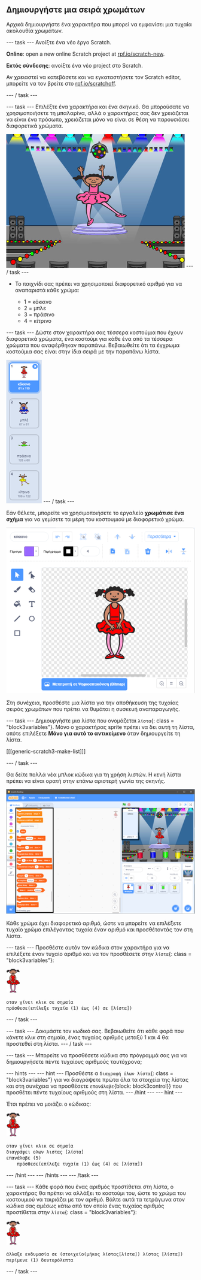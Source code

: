 ## Δημιουργήστε μια σειρά χρωμάτων

Αρχικά δημιουργήστε ένα χαρακτήρα που μπορεί να εμφανίσει μια τυχαία ακολουθία χρωμάτων.

\--- task \--- Ανοίξτε ένα νέο έργο Scratch.

**Online**: open a new online Scratch project at [rpf.io/scratch-new](https://rpf.io/scratchon).

**Eκτός σύνδεσης**: ανοίξτε ένα νέο project στο Scratch.

Αν χρειαστεί να κατεβάσετε και να εγκαταστήσετε τον Scratch editor, μπορείτε να τον βρείτε στο [rpf.io/scratchoff](https://rpf.io/scratchoff).

\--- / task \---

\--- task \--- Επιλέξτε ένα χαρακτήρα και ένα σκηνικό. Θα μπορούσατε να χρησιμοποιήσετε τη μπαλαρίνα, αλλά ο χαρακτήρας σας δεν χρειάζεται να είναι ένα πρόσωπο, χρειάζεται μόνο να είναι σε θέση να παρουσιάσει διαφορετικά χρώματα.

![screenshot](images/colour-sprite.png) \--- / task \---

+ Το παιχνίδι σας πρέπει να χρησιμοποιεί διαφορετικό αριθμό για να αναπαριστά κάθε χρώμα:
    
    + 1 = κόκκινο
    + 2 = μπλε
    + 3 = πράσινο
    + 4 = κίτρινο

\--- task \--- Δώστε στον χαρακτήρα σας τέσσερα κοστούμια που έχουν διαφορετικά χρώματα, ένα κοστούμι για κάθε ένα από τα τέσσερα χρώματα που αναφέρθηκαν παραπάνω. Βεβαιωθείτε ότι τα έγχρωμα κοστούμια σας είναι στην ίδια σειρά με την παραπάνω λίστα.

![screenshot](images/colour-costume.png) \--- / task \---

Εάν θέλετε, μπορείτε να χρησιμοποιήσετε το εργαλείο **χρωμάτισε ένα σχήμα** για να γεμίσετε τα μέρη του κοστουμιού με διαφορετικό χρώμα.

![χρώμα-α-σχήμα](images/color-a-shape.png)

Στη συνέχεια, προσθέστε μια λίστα για την αποθήκευση της τυχαίας σειράς χρωμάτων που πρέπει να θυμάται η συσκευή αναπαραγωγής.

\--- task \--- Δημιουργήστε μια λίστα που ονομάζεται `λίστα`{: class = "block3variables"}. Μόνο ο χαρακτήρας sprite πρέπει να δει αυτή τη λίστα, οπότε επιλέξετε **Μόνο για αυτό το αντικείμενο** όταν δημιουργείτε τη λίστα.

[[[generic-scratch3-make-list]]]

\--- / task \---

Θα δείτε πολλά νέα μπλοκ κώδικα για τη χρήση λιστών. Η κενή λίστα πρέπει να είναι ορατή στην επάνω αριστερή γωνία της σκηνής.

![screenshot](images/colour-list-blocks-annotated.png)

Κάθε χρώμα έχει διαφορετικό αριθμό, ώστε να μπορείτε να επιλέξετε τυχαίο χρώμα επιλέγοντας τυχαία έναν αριθμό και προσθέτοντάς τον στη λίστα.

\--- task \--- Προσθέστε αυτόν τον κώδικα στον χαρακτήρα για να επιλέξετε έναν τυχαίο αριθμό και να τον προσθέσετε στην `λίστα`{: class = "block3variables"}:

![μπαλλαρίνα](images/ballerina.png)

```blocks3
οταν γίνει κλικ σε σημαία
πρόσθεσε(επίλεξε τυχαία (1) έως (4) σε [λίστα])
```

\--- / task \---

\--- task \--- Δοκιμάστε τον κωδικό σας. Βεβαιωθείτε ότι κάθε φορά που κάνετε κλικ στη σημαία, ένας τυχαίος αριθμός μεταξύ 1 και 4 θα προστεθεί στη λίστα. \--- / task \---

\--- task \--- Μπορείτε να προσθέσετε κώδικα στο πρόγραμμά σας για να δημιουργήσετε πέντε τυχαίους αριθμούς ταυτόχρονα;

\--- hints \--- \--- hint \--- Προσθέστε α `διαγραφή όλων λίστα`{: class = "block3variables"} για να διαγράψετε πρώτα όλα τα στοιχεία της λίστας και στη συνέχεια να προσθέσετε `επανάλαβε`{block: block3control}} που προσθέτει πέντε τυχαίους αριθμούς στη λίστα. \--- /hint \--- \--- hint \---

Έτσι πρέπει να μοιάζει ο κώδικας:

![μπαλλαρίνα](images/ballerina.png)

```blocks3
οταν γίνει κλικ σε σημαία
διαγράψει ολων λιστας [λίστα]
επανάλαβε (5)
    πρόσθεσε(επίλεξε τυχαία (1) έως (4) σε [λίστα])
```

\--- /hint \--- \--- /hints \--- \--- /task \---

\--- task \--- Κάθε φορά που ένας αριθμός προστίθεται στη λίστα, ο χαρακτήρας θα πρέπει να αλλάξει το κοστούμι του, ώστε το χρώμα του κοστουμιού να ταιριάζει με τον αριθμό. Βάλτε αυτά τα τετράγωνα στον κώδικα σας αμέσως κάτω από τον οποίο ένας τυχαίος αριθμός προστίθεται στην `λίστα`{: class = "block3variables"}:

![μπαλλαρίνα](images/ballerina.png)

```blocks3
άλλαξε ενδυμασία σε (στοιχείο(μήκος λίστας[λίστα]) λίστας [λίστα])
περίμενε (1) δευτερόλεπτα
```

\--- / task \---